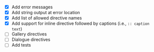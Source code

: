 - [x] Add error messages
- [x] Add string output at error location
- [x] Add list of allowed directive names
- [x] Add support for inline directive followed by captions (i.e., `:: caption text`)
- [ ] Gallery directives
- [ ] Dialogue directives
- [ ] Add tests
